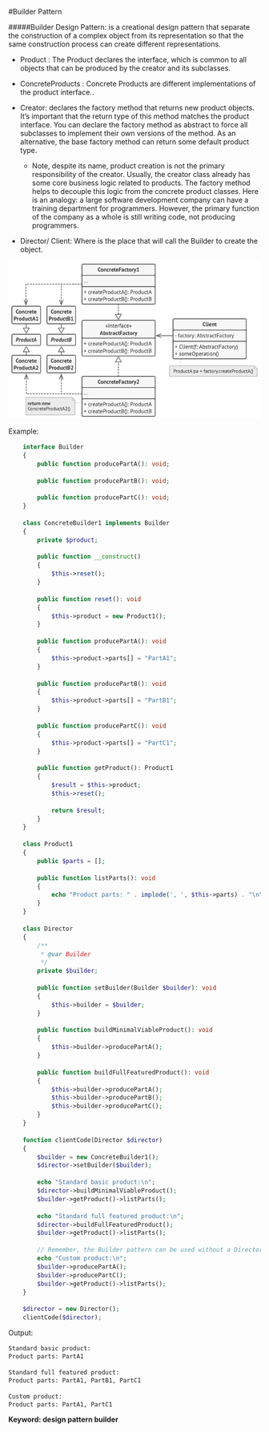 #Builder Pattern

#####Builder Design Pattern: is a creational design pattern that separate the construction of a complex object from its representation so that the same construction process can create different representations.
- Product : The Product declares the interface, which is common to all objects that can be produced by the creator and its subclasses.
- ConcreteProducts : Concrete Products are different implementations of the product interface..
- Creator: declares the factory method that returns new product objects. It’s important that the return type of this method matches the product interface. You can declare the factory method as abstract to force all subclasses to implement their own versions of the method. As an alternative, the base factory method can return some default product type.
    
    - Note, despite its name, product creation is not the primary responsibility of the creator. Usually, the creator class already has some core business logic related to products. The factory method helps to decouple this logic from the concrete product classes. Here is an analogy: a large software development company can have a training department for programmers. However, the primary function of the company as a whole is still writing code, not producing programmers.

- Director/ Client: Where is the place that will call the Builder to create the object.

![Alt text](../../../basic/images/design-patterns/creational-patterns/abstract-factory-structure.png?raw=true "Abstract Factory Pattern Structure")

Example:

```php
    interface Builder
    {
        public function producePartA(): void;
    
        public function producePartB(): void;
    
        public function producePartC(): void;
    }
    
    class ConcreteBuilder1 implements Builder
    {
        private $product;
    
        public function __construct()
        {
            $this->reset();
        }
    
        public function reset(): void
        {
            $this->product = new Product1();
        }
    
        public function producePartA(): void
        {
            $this->product->parts[] = "PartA1";
        }
    
        public function producePartB(): void
        {
            $this->product->parts[] = "PartB1";
        }
    
        public function producePartC(): void
        {
            $this->product->parts[] = "PartC1";
        }
    
        public function getProduct(): Product1
        {
            $result = $this->product;
            $this->reset();
    
            return $result;
        }
    }
    
    class Product1
    {
        public $parts = [];
    
        public function listParts(): void
        {
            echo "Product parts: " . implode(', ', $this->parts) . "\n\n";
        }
    }
    
    class Director
    {
        /**
         * @var Builder
         */
        private $builder;
    
        public function setBuilder(Builder $builder): void
        {
            $this->builder = $builder;
        }
    
        public function buildMinimalViableProduct(): void
        {
            $this->builder->producePartA();
        }
    
        public function buildFullFeaturedProduct(): void
        {
            $this->builder->producePartA();
            $this->builder->producePartB();
            $this->builder->producePartC();
        }
    }
    
    function clientCode(Director $director)
    {
        $builder = new ConcreteBuilder1();
        $director->setBuilder($builder);
    
        echo "Standard basic product:\n";
        $director->buildMinimalViableProduct();
        $builder->getProduct()->listParts();
    
        echo "Standard full featured product:\n";
        $director->buildFullFeaturedProduct();
        $builder->getProduct()->listParts();
    
        // Remember, the Builder pattern can be used without a Director class.
        echo "Custom product:\n";
        $builder->producePartA();
        $builder->producePartC();
        $builder->getProduct()->listParts();
    }
    
    $director = new Director();
    clientCode($director);
```
Output:

    Standard basic product:
    Product parts: PartA1
    
    Standard full featured product:
    Product parts: PartA1, PartB1, PartC1
    
    Custom product:
    Product parts: PartA1, PartC1
    
**Keyword: design pattern builder**